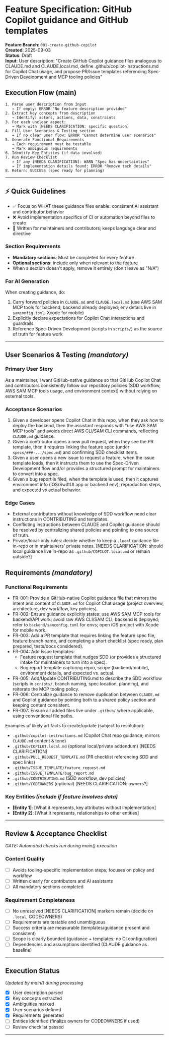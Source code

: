 # Feature Specification: GitHub Copilot guidance and GitHub templates

**Feature Branch**: `001-create-github-copilot`  
**Created**: 2025-09-03  
**Status**: Draft  
**Input**: User description: "Create GitHub Copilot guidance files analogous to CLAUDE.md and CLAUDE.local.md, define .github/copilot-instructions.md for Copilot Chat usage, and propose PR/Issue templates referencing Spec-Driven Development and MCP tooling policies"

## Execution Flow (main)
```
1. Parse user description from Input
   → If empty: ERROR "No feature description provided"
2. Extract key concepts from description
   → Identify: actors, actions, data, constraints
3. For each unclear aspect:
   → Mark with [NEEDS CLARIFICATION: specific question]
4. Fill User Scenarios & Testing section
   → If no clear user flow: ERROR "Cannot determine user scenarios"
5. Generate Functional Requirements
   → Each requirement must be testable
   → Mark ambiguous requirements
6. Identify Key Entities (if data involved)
7. Run Review Checklist
   → If any [NEEDS CLARIFICATION]: WARN "Spec has uncertainties"
   → If implementation details found: ERROR "Remove tech details"
8. Return: SUCCESS (spec ready for planning)
```

---

## ⚡ Quick Guidelines
- ✅ Focus on WHAT these guidance files enable: consistent AI assistant and contributor behavior
- ❌ Avoid implementation specifics of CI or automation beyond files to create
- 👥 Written for maintainers and contributors; keeps language clear and directive

### Section Requirements
- **Mandatory sections**: Must be completed for every feature
- **Optional sections**: Include only when relevant to the feature
- When a section doesn't apply, remove it entirely (don't leave as "N/A")

### For AI Generation
When creating guidance, do:
1. Carry forward policies in `CLAUDE.md` and `CLAUDE.local.md` (use AWS SAM MCP tools for backend; backend already deployed; env details live in `samconfig.toml`; Xcode for mobile)
2. Explicitly declare expectations for Copilot Chat interactions and guardrails
3. Reference Spec-Driven Development (scripts in `scripts/`) as the source of truth for feature work

---

## User Scenarios & Testing *(mandatory)*

### Primary User Story
As a maintainer, I want GitHub-native guidance so that GitHub Copilot Chat and contributors consistently follow our repository policies (SDD workflow, AWS SAM MCP tools usage, and environment context) without relying on external tools.

### Acceptance Scenarios
1. Given a developer opens Copilot Chat in this repo, when they ask how to deploy the backend, then the assistant responds with "use AWS SAM MCP tools" and avoids direct AWS CLI/SAM CLI commands, reflecting `CLAUDE.md` guidance.
2. Given a contributor opens a new pull request, when they see the PR template, then it requires linking the feature spec (under `specs/###-.../spec.md`) and confirming SDD checklist items.
3. Given a user opens a new issue to request a feature, when the issue template loads, then it instructs them to use the Spec-Driven Development flow and/or provides a structured prompt for maintainers to convert into a spec.
4. Given a bug report is filed, when the template is used, then it captures environment info (iOS/SwiftUI app or backend env), reproduction steps, and expected vs actual behavior.

### Edge Cases
- External contributors without knowledge of SDD workflow need clear instructions in CONTRIBUTING and templates.
- Conflicting instructions between CLAUDE and Copilot guidance should be resolved by centralizing shared policies and pointing to one source of truth.
- Private/local-only rules: decide whether to keep a `.local` guidance file in-repo or in maintainers' private notes. [NEEDS CLARIFICATION: should local guidance live in-repo as `.github/COPILOT.local.md` or remain outside?]

## Requirements *(mandatory)*

### Functional Requirements
- FR-001: Provide a GitHub-native Copilot guidance file that mirrors the intent and content of `CLAUDE.md` for Copilot Chat usage (project overview, architecture, dev workflow, key policies).
- FR-002: Ensure guidance explicitly states: use AWS SAM MCP tools for backend/API work; avoid raw AWS CLI/SAM CLI; backend is deployed; refer to `backend/samconfig.toml` for envs; open iOS project with Xcode for mobile work.
- FR-003: Add a PR template that requires linking the feature spec file, feature branch name, and completing a short checklist (spec ready, plan prepared, tests/docs considered).
- FR-004: Add Issue templates:
   - Feature request template that nudges SDD (or provides a structured intake for maintainers to turn into a spec).
   - Bug report template capturing repro, scope (backend/mobile), environment details, and expected vs. actual.
- FR-005: Add/Update CONTRIBUTING.md to describe the SDD workflow (scripts in `scripts/`, branch naming, spec location, planning), and reiterate the MCP tooling policy.
- FR-006: Centralize guidance to remove duplication between `CLAUDE.md` and Copilot guidance by pointing both to a shared policy section and keeping content consistent.
- FR-007: Ensure all added files live under `.github/` where applicable, using conventional file paths.

Examples of likely artifacts to create/update (subject to resolution):
- `.github/copilot-instructions.md` (Copilot Chat repo guidance; mirrors `CLAUDE.md` content & tone)
- `.github/COPILOT.local.md` (optional local/private addendum) [NEEDS CLARIFICATION]
- `.github/PULL_REQUEST_TEMPLATE.md` (PR checklist referencing SDD and spec links)
- `.github/ISSUE_TEMPLATE/feature_request.md`
- `.github/ISSUE_TEMPLATE/bug_report.md`
- `.github/CONTRIBUTING.md` (SDD workflow, dev policies)
- `.github/CODEOWNERS` (optional) [NEEDS CLARIFICATION: owners?]

### Key Entities *(include if feature involves data)*
- **[Entity 1]**: [What it represents, key attributes without implementation]
- **[Entity 2]**: [What it represents, relationships to other entities]

---

## Review & Acceptance Checklist
*GATE: Automated checks run during main() execution*

### Content Quality
- [ ] Avoids tooling-specific implementation steps; focuses on policy and workflow
- [ ] Written clearly for contributors and AI assistants
- [ ] All mandatory sections completed

### Requirement Completeness
- [ ] No unresolved [NEEDS CLARIFICATION] markers remain (decide on `.local`, CODEOWNERS)
- [ ] Requirements are testable and unambiguous  
- [ ] Success criteria are measurable (templates/guidance present and consistent)
- [ ] Scope is clearly bounded (guidance + templates; no CI configuration)
- [ ] Dependencies and assumptions identified (CLAUDE guidance as baseline)

---

## Execution Status
*Updated by main() during processing*

- [x] User description parsed
- [x] Key concepts extracted
- [x] Ambiguities marked
- [x] User scenarios defined
- [x] Requirements generated
- [ ] Entities identified (finalize owners for CODEOWNERS if used)
- [ ] Review checklist passed

---
